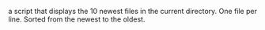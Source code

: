 a script that displays the 10 newest files in the current directory. One file per line. Sorted from the newest to the oldest.
